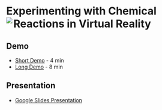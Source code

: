 # Experimenting with Chemical Reactions in Virtual Reality <img align="left" src="https://img.icons8.com/?size=50&id=13186&format=png&color=000000">

## Demo

- [Short Demo](https://youtu.be/lmkqK2s48GM) - 4 min
- [Long Demo](https://youtu.be/2LUB4dawwX8) - 8 min

## Presentation

- [Google Slides Presentation](https://docs.google.com/presentation/d/1Dmxh4JshfVPkPvOmYnUUAHg3yHbqJmKt9p5QbTVI8CI/edit#slide=id.g4dfce81f19_0_45)
